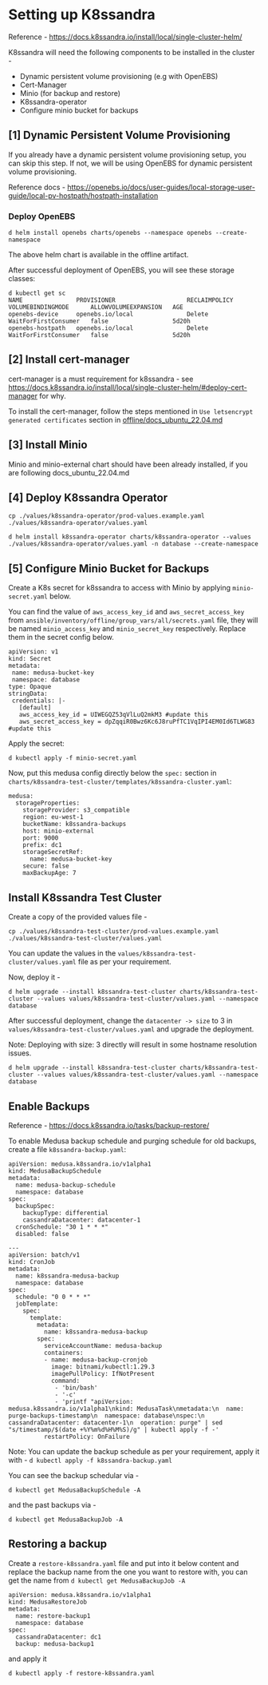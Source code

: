 # Setting up K8ssandra
Reference - https://docs.k8ssandra.io/install/local/single-cluster-helm/

K8ssandra will need the following components to be installed in the cluster - 
- Dynamic persistent volume provisioning (e.g with OpenEBS)
- Cert-Manager
- Minio (for backup and restore)
- K8ssandra-operator
- Configure minio bucket for backups

## [1] Dynamic Persistent Volume Provisioning
If you already have a dynamic persistent volume provisioning setup, you can skip this step. If not, we will be using OpenEBS for dynamic persistent volume provisioning.

Reference docs - https://openebs.io/docs/user-guides/local-storage-user-guide/local-pv-hostpath/hostpath-installation

### Deploy OpenEBS

```
d helm install openebs charts/openebs --namespace openebs --create-namespace
```
The above helm chart is available in the offline artifact.

After successful deployment of OpenEBS, you will see these storage classes:
```
d kubectl get sc
NAME               PROVISIONER                    RECLAIMPOLICY   VOLUMEBINDINGMODE      ALLOWVOLUMEEXPANSION   AGE
openebs-device     openebs.io/local               Delete          WaitForFirstConsumer   false                  5d20h
openebs-hostpath   openebs.io/local               Delete          WaitForFirstConsumer   false                  5d20h
```

## [2] Install cert-manager
cert-manager is a must requirement for k8ssandra - see https://docs.k8ssandra.io/install/local/single-cluster-helm/#deploy-cert-manager for why.

To install the cert-manager, follow the steps mentioned in `Use letsencrypt generated certificates` section in [offline/docs_ubuntu_22.04.md](./docs_ubuntu_22.04.md)

## [3] Install Minio
Minio and minio-external chart should have been already installed, if you are following docs_ubuntu_22.04.md

## [4] Deploy K8ssandra Operator
```
cp ./values/k8ssandra-operator/prod-values.example.yaml ./values/k8ssandra-operator/values.yaml

d helm install k8ssandra-operator charts/k8ssandra-operator --values ./values/k8ssandra-operator/values.yaml -n database --create-namespace
```

## [5] Configure Minio Bucket for Backups
Create a K8s secret for k8ssandra to access with Minio by applying `minio-secret.yaml` below.

You can find the value of `aws_access_key_id` and `aws_secret_access_key` from `ansible/inventory/offline/group_vars/all/secrets.yaml` file, they will be named `minio_access_key` and `minio_secret_key` respectively. Replace them in the secret config below.

```
apiVersion: v1
kind: Secret
metadata:
 name: medusa-bucket-key
 namespace: database
type: Opaque
stringData:
 credentials: |-
   [default]
   aws_access_key_id = UIWEGQZ53qVlLuQ2mkM3 #update this
   aws_secret_access_key = dpZqqiR0Bwz6Kc6J8ruPfTC1VqIPI4EM0Id6TLWG83 #update this
```

Apply the secret:

```d kubectl apply -f minio-secret.yaml```

Now, put this medusa config directly below the `spec:` section in `charts/k8ssandra-test-cluster/templates/k8ssandra-cluster.yaml`:
```
medusa:
  storageProperties:
    storageProvider: s3_compatible
    region: eu-west-1
    bucketName: k8ssandra-backups
    host: minio-external
    port: 9000
    prefix: dc1
    storageSecretRef:
      name: medusa-bucket-key
    secure: false
    maxBackupAge: 7
```

## Install K8ssandra Test Cluster
Create a copy of the provided values file -
```
cp ./values/k8ssandra-test-cluster/prod-values.example.yaml ./values/k8ssandra-test-cluster/values.yaml
```

You can update the values in the `values/k8ssandra-test-cluster/values.yaml` file as per your requirement.

Now, deploy it -

```
d helm upgrade --install k8ssandra-test-cluster charts/k8ssandra-test-cluster --values values/k8ssandra-test-cluster/values.yaml --namespace database
```

After successful deployment, change the `datacenter -> size` to 3 in ```values/k8ssandra-test-cluster/values.yaml``` and upgrade the deployment.

Note: Deploying with size: 3 directly will result in some hostname resolution issues.
```
d helm upgrade --install k8ssandra-test-cluster charts/k8ssandra-test-cluster --values values/k8ssandra-test-cluster/values.yaml --namespace database
```

## Enable Backups
Reference - https://docs.k8ssandra.io/tasks/backup-restore/

To enable Medusa backup schedule and purging schedule for old backups, create a file `k8ssandra-backup.yaml`:
```
apiVersion: medusa.k8ssandra.io/v1alpha1
kind: MedusaBackupSchedule
metadata:
  name: medusa-backup-schedule
  namespace: database
spec:
  backupSpec:
    backupType: differential
    cassandraDatacenter: datacenter-1
  cronSchedule: "30 1 * * *"
  disabled: false
  
---
apiVersion: batch/v1
kind: CronJob
metadata:
  name: k8ssandra-medusa-backup
  namespace: database
spec:
  schedule: "0 0 * * *"
  jobTemplate:
    spec:
      template:
        metadata:
          name: k8ssandra-medusa-backup
        spec:
          serviceAccountName: medusa-backup
          containers:
          - name: medusa-backup-cronjob
            image: bitnami/kubectl:1.29.3
            imagePullPolicy: IfNotPresent
            command:
             - 'bin/bash'
             - '-c'
             - 'printf "apiVersion: medusa.k8ssandra.io/v1alpha1\nkind: MedusaTask\nmetadata:\n  name: purge-backups-timestamp\n  namespace: database\nspec:\n  cassandraDatacenter: datacenter-1\n  operation: purge" | sed "s/timestamp/$(date +%Y%m%d%H%M%S)/g" | kubectl apply -f -'
          restartPolicy: OnFailure
```

Note: You can update the backup schedule as per your requirement, apply it with - 
```d kubectl apply -f k8ssandra-backup.yaml ```

You can see the backup schedular via -

```d kubectl get MedusaBackupSchedule -A```

and the past backups via - 

```d kubectl get MedusaBackupJob -A```

## Restoring a backup
Create a `restore-k8ssandra.yaml` file and put into it below content and replace the backup name from the one you want to restore with, you can get the name from `d kubectl get MedusaBackupJob -A`

```
apiVersion: medusa.k8ssandra.io/v1alpha1
kind: MedusaRestoreJob
metadata:
  name: restore-backup1
  namespace: database
spec:
  cassandraDatacenter: dc1
  backup: medusa-backup1
```

and apply it

```d kubectl apply -f restore-k8ssandra.yaml```
